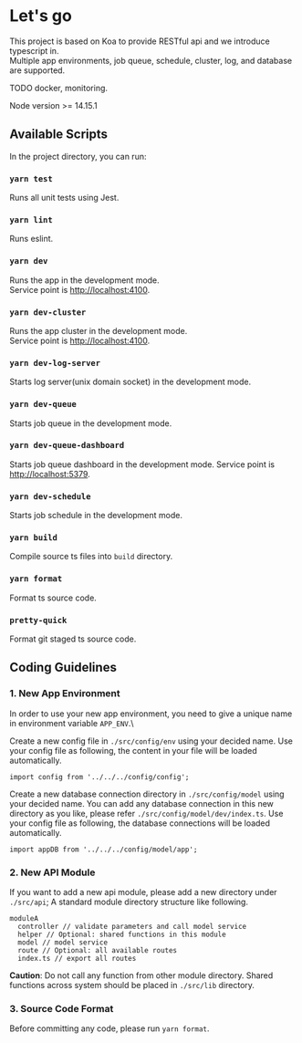 # Let's go
This project is based on Koa to provide RESTful api and we introduce typescript in.\
Multiple app environments, job queue, schedule, cluster, log, and database are supported.

TODO docker, monitoring.

Node version >= 14.15.1

## Available Scripts
In the project directory, you can run:

### `yarn test`
Runs all unit tests using Jest.

### `yarn lint`
Runs eslint.

### `yarn dev`

Runs the app in the development mode.<br />
Service point is [http://localhost:4100](http://localhost:4100).

### `yarn dev-cluster`

Runs the app cluster in the development mode.<br />
Service point is [http://localhost:4100](http://localhost:4100).

### `yarn dev-log-server`

Starts log server(unix domain socket) in the development mode.

### `yarn dev-queue`

Starts job queue in the development mode.

### `yarn dev-queue-dashboard`

Starts job queue dashboard in the development mode.
Service point is [http://localhost:5379](http://localhost:5379).

### `yarn dev-schedule`

Starts job schedule in the development mode.

### `yarn build`

Compile source ts files into `build` directory.

### `yarn format`

Format ts source code.

### `pretty-quick`

Format git staged ts source code.


## Coding Guidelines

### 1. New App Environment

In order to use your new app environment, you need to give a unique name in environment variable `APP_ENV`.\

Create a new config file in `./src/config/env` using your decided name.
Use your config file as following, the content in your file will be loaded automatically.
```
import config from '../../../config/config';
```


Create a new database connection directory in `./src/config/model` using your decided name. You can add any database connection in this new directory as you like, please refer `./src/config/model/dev/index.ts`.
Use your config file as following, the database connections will be loaded automatically.
```
import appDB from '../../../config/model/app';
```

### 2. New API Module

If you want to add a new api module, please add a new directory under `./src/api`;
A standard module directory structure like following.
```
moduleA
  controller // validate parameters and call model service
  helper // Optional: shared functions in this module
  model // model service
  route // Optional: all available routes
  index.ts // export all routes
```
**Caution**: Do not call any function from other module directory. Shared functions across system should be placed in `./src/lib` directory.

### 3. Source Code Format

Before committing any code, please run `yarn format`.